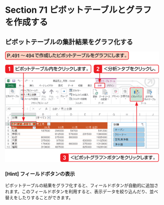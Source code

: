 # Section 71 ピボットテーブルとグラフを作成する

## ピボットテーブルの集計結果をグラフ化する

![](001.png)

### [Hint] フィールドボタンの表示

ピボットテーブルの結果をグラフ化すると、フィールドボタンが自動的に追加されます。このフィールドボタンを利用すると、表示データを絞り込んだり、並べ替えをしたりすることができます。
